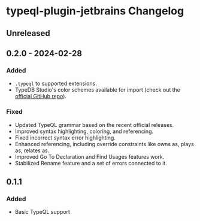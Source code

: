 <!-- Keep a Changelog guide -> https://keepachangelog.com -->

# typeql-plugin-jetbrains Changelog

## Unreleased

## 0.2.0 - 2024-02-28

### Added

- `.typeql` to supported extensions.
- TypeDB Studio's color schemes available for import (check out the [official GitHub repo](https://github.com/typedb-osi/typeql-plugin-jetbrains)).

### Fixed

- Updated TypeQL grammar based on the recent official releases.
- Improved syntax highlighting, coloring, and referencing.
- Fixed incorrect syntax error highlighting.
- Enhanced referencing, including override constraints like owns as, plays as, relates as.
- Improved Go To Declaration and Find Usages features work.
- Stabilized Rename feature and a set of errors connected to it.

## 0.1.1

### Added

- Basic TypeQL support
